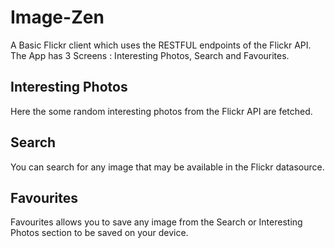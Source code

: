 # Image-Zen

A Basic Flickr client which uses the RESTFUL endpoints of the Flickr API. 
The App has 3 Screens :  Interesting Photos, Search and Favourites.

## Interesting Photos

Here the some random interesting photos from the Flickr API are fetched.

## Search

You can search for any image that may be available in the Flickr datasource.

## Favourites

Favourites allows you to save any image from the Search or Interesting Photos section to be 
saved on your device.


